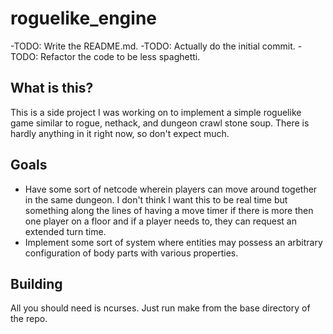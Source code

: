 # roguelike_engine

-TODO: Write the README.md.
-TODO: Actually do the initial commit.
-TODO: Refactor the code to be less spaghetti.

## What is this?
This is a side project I was working on to implement a simple roguelike game similar to rogue, nethack, and dungeon crawl stone soup. There
is hardly anything in it right now, so don't expect much.

## Goals
- Have some sort of netcode wherein players can move around together in the same dungeon. I don't think I want this to be real time but 
something along the lines of having a move timer if there is more then one player on a floor and if a player needs to, they can request
an extended turn time.
- Implement some sort of system where entities may possess an arbitrary configuration of body parts with various properties.

## Building
All you should need is ncurses. Just run make from the base directory of the repo.
